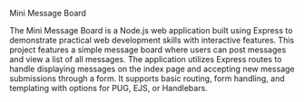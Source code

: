Mini Message Board

The Mini Message Board is a Node.js web application built using Express to demonstrate practical web development skills with interactive features. This project features a simple message board where users can post messages and view a list of all messages. The application utilizes Express routes to handle displaying messages on the index page and accepting new message submissions through a form. It supports basic routing, form handling, and templating with options for PUG, EJS, or Handlebars.
